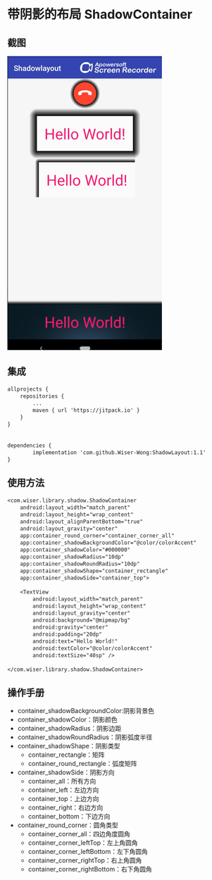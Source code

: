 # 带阴影的布局 ShadowContainer
## 截图
![images](https://github.com/Wiser-Wong/ShadowLayout/blob/master/images/shadow.gif)
## 集成
    
    allprojects {
		repositories {
			...
			maven { url 'https://jitpack.io' }
		}
	}
  
  
    dependencies {
	        implementation 'com.github.Wiser-Wong:ShadowLayout:1.1'
	}
## 使用方法
    <com.wiser.library.shadow.ShadowContainer
        android:layout_width="match_parent"
        android:layout_height="wrap_content"
        android:layout_alignParentBottom="true"
        android:layout_gravity="center"
        app:container_round_corner="container_corner_all"
        app:container_shadowBackgroundColor="@color/colorAccent"
        app:container_shadowColor="#000000"
        app:container_shadowRadius="10dp"
        app:container_shadowRoundRadius="10dp"
        app:container_shadowShape="container_rectangle"
        app:container_shadowSide="container_top">

        <TextView
            android:layout_width="match_parent"
            android:layout_height="wrap_content"
            android:layout_gravity="center"
            android:background="@mipmap/bg"
            android:gravity="center"
            android:padding="20dp"
            android:text="Hello World!"
            android:textColor="@color/colorAccent"
            android:textSize="40sp" />

    </com.wiser.library.shadow.ShadowContainer>
## 操作手册
* container_shadowBackgroundColor:阴影背景色
* container_shadowColor：阴影颜色
* container_shadowRadius：阴影边距
* container_shadowRoundRadius：阴影弧度半径
* container_shadowShape：阴影类型
   * container_rectangle：矩阵
   * container_round_rectangle：弧度矩阵
* container_shadowSide：阴影方向
   * container_all：所有方向
   * container_left：左边方向
   * container_top：上边方向
   * container_right：右边方向
   * container_bottom：下边方向
* container_round_corner：圆角类型
   * container_corner_all：四边角度圆角
   * container_corner_leftTop：左上角圆角
   * container_corner_leftBottom：左下角圆角
   * container_corner_rightTop：右上角圆角
   * container_corner_rightBottom：右下角圆角
